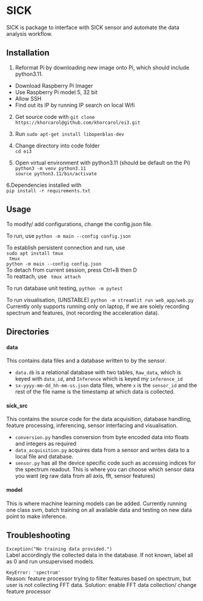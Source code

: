 # SICK 
SICK is package to interface with SICK sensor and automate the data analysis workflow. 
## Installation 
1. Reformat Pi by downloading new image onto Pi, which should include python3.11.
- Download Raspberry Pi Imager
- Use Raspberry Pi model 5, 32 bit
- Allow SSH
- Find out its IP by running IP search on local Wifi

2. Get source code with
`git clone https://khorcarol@github.com/khorcarol/ei3.git`

3. Run `sudo apt-get install libopenblas-dev`

4. Change directory into code folder \
`cd ei3`

5. Open virtual environment with python3.11 (should be default on the Pi) \
`python3 -m venv python3.11`\
`source python3.11/bin/activate`

6.Dependencies installed with \
`pip install -r requirements.txt`

## Usage
 To modify/ add configurations, change the config.json file. 
 
 To run, use ```python -m main --config config.json ```
 
To establish persistent connection and run, use \
 ```sudo apt install tmux ```\
 ``` tmux```\
 ```python -m main --config config.json ```\
 To detach from current session, press Ctrl+B then D\
 To reattach, use ``` tmux attach```

To run database unit testing, 
```python -m pytest ``` 

To run visualisation, (UNSTABLE)
```python -m streamlit run web_app/web.py```
Currently only supports running only on laptop, if we are solely recording spectrum and features, (not recording the acceleration data).


## Directories

 #### data 
 This contains data files and a database written to by the sensor. 
 - ```data.db``` is a relational database with two tables, `Raw_data`, which is keyed with `data_id`, and `Inference` which is keyed my `inference_id` 
 - `sx-yyyy-mm-dd_hh-mm-ss.json` data files, where `x` is the `sensor_id` and the rest of the file name is the timestamp at which data is collected. 
 
 #### sick_src 
 This contains the source code for the data acquisition, database handling, feature processing, inferencing, sensor interfacing and visualisation. 
 - `conversion.py` handles conversion from byte encoded data into floats and integers as required 
 -  `data_acquisition.py` acquires data from a sensor and writes data to a local file and database. 
 -   `sensor.py` has all the device specific code such as accessing indices for the spectrum readout. This is where you can choose which sensor data you want (eg raw data from all axis, fft, sensor features)
 
 #### model 
 This is where machine learning models can be added. Currently running one class svm, batch training on all available data and testing on new data point to make inference.



## Troubleshooting
``` Exception("No training data provided.") ```\
Label accordingly the collected data in the database. If not known, label all as 0 and run unsupervised models.

```KeyError: 'spectrum'```\
Reason: feature processor trying to filter features based on spectrum, but user is not collecting FFT data.
Solution: enable FFT data collection/ change feature processor
